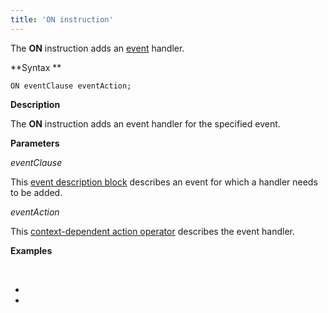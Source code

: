```yaml
---
title: 'ON instruction'
---
```


The **ON** instruction adds an [event](Events.md) handler.

**Syntax **

    ON eventClause eventAction;

**Description**

The **ON** instruction adds an event handler for the specified event. 

**Parameters**

*eventClause*

This [event description block](Event_description_block.md) describes an event for which a handler needs to be added.

*eventAction*

This [context-dependent action operator](Action-operator_36307157.html#Actionoperator-contextdependent) describes the event handler.

**Examples**


 

*  
*

